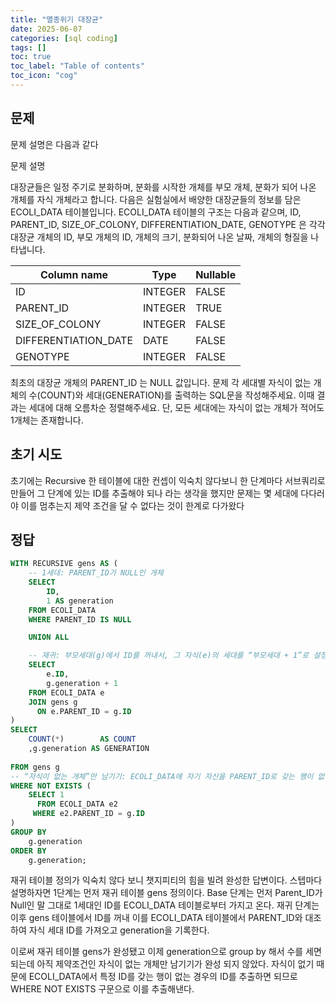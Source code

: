 ```yaml
---
title: "멸종위기 대장균"
date: 2025-06-07
categories: [sql coding]
tags: []
toc: true
toc_label: "Table of contents"
toc_icon: "cog"
---
```


## 문제

문제 설명은 다음과 같다

문제 설명

대장균들은 일정 주기로 분화하며, 분화를 시작한 개체를 부모 개체, 분화가 되어 나온 개체를 자식 개체라고 합니다.
다음은 실험실에서 배양한 대장균들의 정보를 담은 ECOLI_DATA 테이블입니다. ECOLI_DATA 테이블의 구조는 다음과 같으며, ID, PARENT_ID, SIZE_OF_COLONY, DIFFERENTIATION_DATE, GENOTYPE 은 각각 대장균 개체의 ID, 부모 개체의 ID, 개체의 크기, 분화되어 나온 날짜, 개체의 형질을 나타냅니다.

| Column name          | Type    | Nullable |
|----------------------|---------|----------|
| ID                   | INTEGER | FALSE    |
| PARENT_ID            | INTEGER | TRUE     |
| SIZE_OF_COLONY       | INTEGER | FALSE    |
| DIFFERENTIATION_DATE | DATE    | FALSE    |
| GENOTYPE             | INTEGER | FALSE    |

최초의 대장균 개체의 PARENT_ID 는 NULL 값입니다.
문제
각 세대별 자식이 없는 개체의 수(COUNT)와 세대(GENERATION)를 출력하는 SQL문을 작성해주세요. 이때 결과는 세대에 대해 오름차순 정렬해주세요. 단, 모든 세대에는 자식이 없는 개체가 적어도 1개체는 존재합니다.

## 초기 시도

초기에는 Recursive 한 테이블에 대한 컨셉이 익숙치 않다보니 한 단계마다 서브쿼리로 만들어 그 단계에 있는 
ID를 추출해야 되나 라는 생각을 했지만 문제는 몇 세대에 다다러야 이를 멈추는지 제약 조건을 달 수 없다는 것이 한계로 다가왔다

## 정답

~~~sql
WITH RECURSIVE gens AS (
    -- 1세대: PARENT_ID가 NULL인 개체
    SELECT
        ID,
        1 AS generation
    FROM ECOLI_DATA
    WHERE PARENT_ID IS NULL

    UNION ALL

    -- 재귀: 부모세대(g)에서 ID를 꺼내서, 그 자식(e)의 세대를 “부모세대 + 1”로 설정
    SELECT
        e.ID,
        g.generation + 1
    FROM ECOLI_DATA e
    JOIN gens g
      ON e.PARENT_ID = g.ID
)
SELECT
    COUNT(*)        AS COUNT
    ,g.generation AS GENERATION
    
FROM gens g
-- “자식이 없는 개체”만 남기기: ECOLI_DATA에 자기 자신을 PARENT_ID로 갖는 행이 없는 경우
WHERE NOT EXISTS (
    SELECT 1
      FROM ECOLI_DATA e2
     WHERE e2.PARENT_ID = g.ID
)
GROUP BY
    g.generation
ORDER BY
    g.generation;
~~~

재귀 테이블 정의가 익숙치 않다 보니 챗지피티의 힘을 빌려 완성한 답변이다. 스텝마다 설명하자면
1단계는 먼저 재귀 테이블 gens 정의이다. Base 단계는 먼저 Parent_ID가 Null인 말 그대로
1세대인 ID를 ECOLI_DATA 테이블로부터 가지고 온다. 재귀 단계는 이후 gens 테이블에서 ID를 꺼내
이를 ECOLI_DATA 테이블에서 PARENT_ID와 대조하여 자식 세대 ID를 가져오고 generation을 기록한다.

이로써 재귀 테이블 gens가 완성됐고 이제 generation으로 group by 해서 수를 세면 되는데 아직 제약조건인
자식이 없는 개체만 남기기가 완성 되지 않았다. 자식이 없기 때문에 ECOLI_DATA에서 특정 ID를 갖는 행이 없는
경우의 ID를 추출하면 되므로 WHERE NOT EXISTS 구문으로 이를 추출해낸다.






